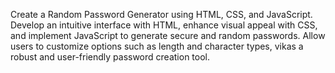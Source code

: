 Create a Random Password Generator using HTML, CSS, and JavaScript.
Develop an intuitive interface with HTML, enhance visual appeal with CSS,
and implement JavaScript to generate secure and random passwords.
Allow users to customize options such as length and character types,
vikas a robust and user-friendly password creation tool.
